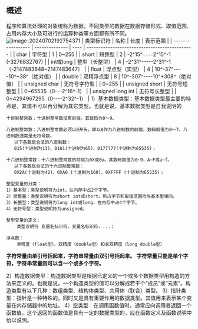 ## 概述
程序和算法处理的对象统称为数据。不同类型的数据在数据存储形式、取值范围、占用内存大小及可进行的运算种类等方面都有所不同。
![image-20240702192754371](D:/%E6%96%87%E6%A1%A3/%E7%AC%94%E8%AE%B0/%E6%8A%80%E6%9C%AF/C/image-20240702192754371.png)
| 类型标识符        | 名称           | 长度 | 表示范围                                      |
| ----------------- | -------------- | ---- | --------------------------------------------- |
| char              | 字符型         | 1    | 0~255                                         |
| short             | 短整型         | 2    | -2^15^`----`2^15^-1  (-3276832767)            |
| int或long         | 整型（长整型） | 4    | -2^31^-----2^31^-1 （-2147483648~2147483647） |
| float             | 浮点型（实型） | 4    | 10^-37^----10^+38^（绝对值）                  |
| double            | 双精浮点型     | 8    | 10^-307^----10^+308^（绝对值）                |
| unsigned char     | 无符号字符型   |      | 0~255                                         |
| unsigned short    | 无符号短整型   |      | 0~65535（0---2^16^-1）                        |
| unsigned long int | 无符号长整型   |      | 0~4294967295（0----2^32^-1）                  |
1）基本数据类型：基本数据类型最主要的特点是，其值不可以再分解为其它类型。也就是说，基本数据类型是自我说明的
```
十进制整常数：十进制整常数没有前缀。其数码为0～9。

八进制整常数：八进制整常数必须以0开头，即以0作为八进制数的前缀。数码取值为0～7。八进制数通常是无符号数。
   以下各数是合法的八进制数：
   015(十进制为13)、0101(十进制为65)、0177777(十进制为65535)；

十六进制整常数：十六进制整常数的前缀为0X或0x。其数码取值为0~9，A~F或a~f。
   以下各数是合法的十六进制整常数：
   0X2A(十进制为42)、0XA0 (十进制为160)、0XFFFF (十进制为65535)；

整型变量的分类：
1）基本型：类型说明符为int，在内存中占2个字节。
2）短整量：类型说明符为short int或short。所占字节和取值范围均与基本型相同。
3）长整型：类型说明符为long int或long，在内存中占4个字节。
4）无符号型：类型说明符为unsigned。

整型变量的定义:
	类型说明符 变量名标识符，变量名标识符，...；
	
浮点数：
	单精度（float型）、双精度（double型）和长双精度（long double型）
```
**字符常量由单引号括起来，字符串常量由双引号括起来。**
**字符常量只能是单个字符，字符串常量则可以含一个或多个字符。**

2）构造数据类型：构造数据类型是根据已定义的一个或多个数据类型用构造的方法来定义的。也就是说，一个构造类型的值可以分解成若干个“成员”或“元素”。构造类型有以下几种：数组类型、结构体类型、共用体（联合）类型。
3）指针类型：指针是一种特殊的，同时又是具有重要作用的数据类型。其值用来表示某个变量在内存储器中的地址。
4）空类型：在调用函数值时，通常应向调用者返回一个函数值。这个返回的函数值是具有一定的数据类型的，应在函数定义及函数说明中给以说明。
